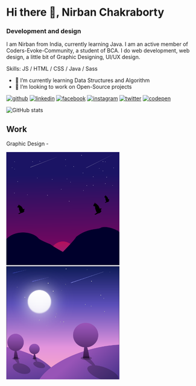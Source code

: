 # Hi there 👋, Nirban Chakraborty
### Development and design


I am Nirban from India, currently learning Java. I am an active member of Coders-Evoke-Community, a student of BCA. I do web development, web design, a little bit of Graphic Designing, UI/UX design.

Skills:  JS / HTML / CSS / Java / Sass

- 🌱 I’m currently learning Data Structures and Algorithm 
- 👯 I’m looking to work on Open-Source projects 


[<img src='https://cdn.jsdelivr.net/npm/simple-icons@3.0.1/icons/github.svg' alt='github' height='40'>](https://github.com/nirban256)  [<img src='https://cdn.jsdelivr.net/npm/simple-icons@3.0.1/icons/linkedin.svg' alt='linkedin' height='40'>](https://www.linkedin.com/in/nirban-chakraborty-382778191/)  [<img src='https://cdn.jsdelivr.net/npm/simple-icons@3.0.1/icons/facebook.svg' alt='facebook' height='40'>](https://www.facebook.com/nirban.chakraborty.581)  [<img src='https://cdn.jsdelivr.net/npm/simple-icons@3.0.1/icons/instagram.svg' alt='instagram' height='40'>](https://www.instagram.com/nirban_1327/)  [<img src='https://cdn.jsdelivr.net/npm/simple-icons@3.0.1/icons/twitter.svg' alt='twitter' height='40'>](https://twitter.com/NirbanChakrab10)  [<img src='https://cdn.jsdelivr.net/npm/simple-icons@3.0.1/icons/codepen.svg' alt='codepen' height='40'>](https://codepen.io/nirban256)  

![GitHub stats](https://github-readme-stats.vercel.app/api?username=nirban256&show_icons=true)  



## Work

Graphic Design -

<img src="https://github.com/nirban256/nirban256/blob/main/Sunset-01.png" width = 300 height = 300>   <img src = "https://github.com/nirban256/nirban256/blob/main/SCENERY-01.png" width = 300 height = 300>
